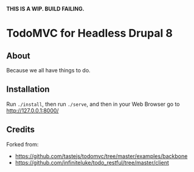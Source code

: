 __THIS IS A WIP. BUILD FAILING.__

# TodoMVC for Headless Drupal 8

## About
Because we all have things to do.

## Installation
Run `./install`, then run `./serve`, and then in your Web Browser go to http://127.0.0.1:8000/

## Credits

Forked from:
- https://github.com/tastejs/todomvc/tree/master/examples/backbone
- https://github.com/infiniteluke/todo_restful/tree/master/client 
